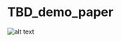 # TBD_demo_paper
![alt text](https://github.com/[rishitha957]/[TBD_demo_paper]/blob/[master]/iittp.png?raw=true)
